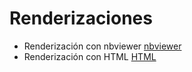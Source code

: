 # Renderizaciones

- Renderización con nbviewer [nbviewer](https://nbviewer.jupyter.org/github/miguelnq/2010661-Topicos/blob/master/Tarea%202/Tarea2_Miguel%C3%81ngel.ipynb)
- Renderización con HTML [HTML](https://htmlpreview.github.io/?https://github.com/miguelnq/2010661-Topicos/blob/master/Tarea%202/Tarea2_Miguel%C3%81ngel.html)
